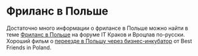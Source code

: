 # Фриланс в Польше

Достаточно много информации о фрилансе в Польше можно найти в теме [Фриланс в Польше](http://quattrolife.createaforum.com/10701088108010761080109510771089108210801077-1080-1092108010851072108510891086107410991077-1074108610871088108610891099/1060108810801083107210851089-1074-105510861083110010961077/) на форуме IT Краков и Вроцлав по-русски.  
Хороший фильм о [переезде в Польшу через бизнес-инкубатор](https://www.youtube.com/watch?v=njAYz_Kc6dY) от Best Friends in Poland.  
